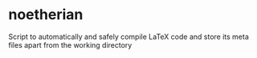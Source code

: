 # noetherian
Script to automatically and safely compile LaTeX code and store its meta files apart from the working directory
